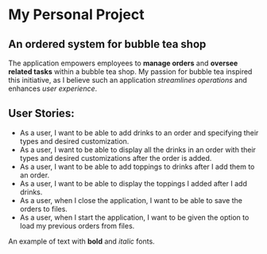 # My Personal Project

## An ordered system for bubble tea shop

The application empowers employees to **manage orders** and **oversee related tasks** within a bubble tea shop. 
My passion for bubble tea inspired this initiative, as I believe such an application *streamlines operations* 
and enhances *user experience*.

## User Stories:
- As a user, I want to be able to add drinks to an order and specifying their types and desired customization.
- As a user, I want to be able to display all the drinks in an order with their types and desired customizations after the order is added.
- As a user, I want to be able to add toppings to drinks after I add them to an order.
- As a user, I want to be able to display the toppings I added after I add drinks.
- As a user, when I close the application, I want to be able to save the orders to files.
- As a user, when I start the application, I want to be given the option to load my previous orders from files.

An example of text with **bold** and *italic* fonts.  